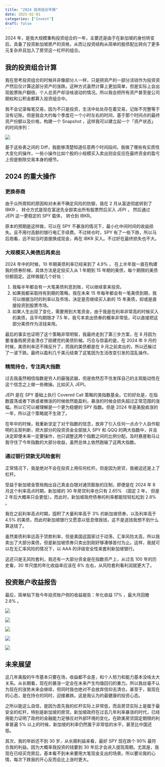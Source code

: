 ```yaml
---
title: "2024 投资组合年报"
date: 2025-02-01
categories: ["Invest"]
draft: false
---
```


2024 年，是我大规模重构投资组合的一年，主要还是由于在新加坡的身份转变后，具备了投资新加坡房产的资格，从而让投资结构从简单的股债配比转向了更多元复杂并且加入了房贷这一杠杆的组合。

## 我的投资组合计算

我在思考投资组合的时候并非像部分人一样，只是把资产的一部分活钱作为投资资产然后仅计算这部分资产的涨跌。这种方式虽然计算上更加简单，但是实际上会出现股票账户翻倍，个人总资产却没啥波动的情况。所以我会把所有资产甚至是公司期权和公积金都算入投资组合中。

我不会记录每笔交易，因为不只是投资，生活中处处存在着交易，记账不完整等于没有记账。但是我会大约每个季度花一个小时左右的时间，基于那个时间点的最终资产份额以及价格，构建一个 Snapshot ，这样我可以建立起一个「资产状态」的时间序列：

![](/images/2024-portfolio/0.png)

基于这些表之间的 Diff，我能够清楚知道任意两个时间段间，我做了哪些有实质性大变化的操作，一些小操作比如个股的小规模买入卖出则会反应在最终资金的盈亏上但是剔除交易本身的细节。

## 2024 的重大操作

### 更换券商

由于众所周知的原因和对未来不确定风险的防御，我在 2 月从富途彻底转到了 IBKR ， 转仓方式是现在富途先全部卖出所有股票然后买入 JEPI ， 然后通过 JEPI 这一更稳定的 SPY 载体， 转仓到 IBKR。

原本的预期是这样做，可以在 SPY 不暴涨的情况下，最小化中间时间的收益损失。且不用付高额的银行电汇手续费。不过转仓时，SPY 有了一些下跌，所以马后炮看，远不如当时直接换成现金，再在 IBKR 买入。不过好在最终损失也不大。

### 大规模买入美债后再卖出

2024 年中的时候，10 年期美债利率已经来到了 4.9% ， 在上半年我一直在构建我的债券阶梯，具体方法是定投买入从 1 年期到 15 年期的美债，每个期限的美债份额固定。这样做就几个好处：

1. 我每半年都会有一大笔美债利息到账，可以继续拿来投资。
2. 如果我都采取持有到期的策略，我在未来 15 年每年都会有一笔美债到期，我可以根据当时的利率以及市场，决定是否继续买入新的 15 年美债，抑或是直接投资到股票市场。
3. 如果人生出现了变化，需要用到大笔资金，由于我是在利率非常高的时候买入的美债，且平均期限才 7.5 年，我亏本卖出债券的概率非常低，可以直接把这部分美债作为活钱来用。

最后的事实也证明了这个策略非常明智，我最终走到了第三步方案，在 8 月因为要准备购房资金清仓了刚建完的美债阶梯。巧合与惊喜的是，在 2024 年 9 月的时候，美债利率还不降反升了，而我的美债都是在 9 月之前卖出的，所以还躲过了一波下跌。最终以盈利几千美元结束了这笔因为生活改变引发的混乱操作。

### 精简持仓，专注两大指数

过去我虽然相信指数是穷人的最强武器，但是依然忍不住发挥自己的主观能动性在这个信念之上做一些微操。比如买入 JEPI。

JEPI 是在 SPY 基础上执行 Covered Call 策略的类指数基金。它的好处是，在指数震荡或者下跌或者微涨的时候依然能盈利，暴涨的时候会损失超过正常范围的涨幅。所以它可以被理解是一个更为稳健的 SPY 指数。但是 2024 年是美股疯涨的一年，所以这个策略就不生效了。

在年中的时候，我重新坚定了对于指数的信念，放弃了引入任何一点点个人自作聪明的主观判断，把大部分的投资资金全部放入 SPY 和 QQQ 的两大指数中，并且决定即便未来一定要操作，也只调整这两个指数之间的比例分配。及时悬崖勒马让我守住了今年指数的大部分收益，虽然总体上依然跑输了这两大指数。

### 通过银行贷款无风险套利

正常情况下，我是绝对不会在投资上用任何杠杆。但是因为房贷，我被迫还是上了杠杆。

受益于新加坡金管局掏出自己真金白银对通货膨胀的压制，即便是在 2024 年 8 月这个利率高点时期，新加坡的 30 年房贷利率也只有 2.65% （固定 2 年， 但是 2 年后大概率只会更低）。而此时，新加坡政府债券的利率都能轻轻松松到 2.8% 。

我在之前利率高点时期，囤积了大量利率高于 3% 的新加坡债券，以及利率高于 4.5% 的美债，而此时新加坡银行又愿意以低息借我钱，这不是送钱我想不到什么算送钱了。

虽然美债利率远高于贷款利率，但是美国这国家过于动荡，汇率风险太高，所以我卖出了大部分美债，但是新加坡债券只卖出到刚好够凑够首付为止。这样，我就可以在无汇率风险的情况下，以 AAA 的评级安全性来套利新加坡银行。

这还只是无风险套利，我还有一大部分资金是在指数资产上，从过去 100 年的历史看，30 年尺度的年化收益率应该在 8% 左右，从风险套利看利润就更大了。

## 投资账户收益报告

最后，简单贴下我今年投资账户侧的收益报告：年化收益 17% ，最大月回撤 2.8% 。

![](/images/2024-portfolio/1.jpg)

![](/images/2024-portfolio/2.jpg)

![](/images/2024-portfolio/3.jpg)

![](/images/2024-portfolio/4.jpg)

![](/images/2024-portfolio/5.jpg)

## 未来展望

这几年美股的牛市基本只要在场，收益都不会差，和个人努力和能力基本没啥太大关系。从长期看，现在的暴涨一定会在未来产生均值回归的重力。所以我丝毫不认为现在的涨势未来会继续，但同时我也绝对不会放弃信仰去清仓。甚至于，我现在的心态，是在持仓的同时，迎接暴跌。这是我认为的最健康的投资心态。

之所以能这么自信，是因为首先我的杠杆实际上非常低，而且房贷实际上是属于最安全的杠杆，特别是新加坡的房贷。新加坡政府在过去几年利率暴涨的时代，已经用能力证明了政府的金融能力足够应对外部环境的变化。在欧美房贷固定期限的利率普遍 5% 以上的时候，新加坡的利率仍然属于非常低的水平，甚至比中国还低。

其次，我的年龄还不到 30 岁，从长期利益来看，最好 SPY 现在跌个 90% 最符合我的利益。因为大概率我投资的钱要到 30 年后才会进入提现周期。尤其是，我现在已经买完房后，基本看不到未来要用大笔现金支出的场景。所以要论我的心情，每次下跌我的开心反而会比上涨时更大。
